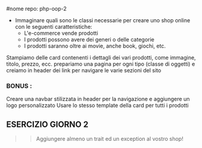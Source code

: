 
#nome repo: php-oop-2


 - Immaginare quali sono le classi necessarie per creare uno shop online con le seguenti caratteristiche:
   - L'e-commerce vende prodotti
   - I prodotti possono avere dei generi o delle categorie
   - I prodotti saranno oltre ai movie, anche book, giochi, etc.


Stampiamo delle card contenenti i dettagli dei vari prodotti, come immagine, titolo, prezzo,  ecc.
prepariamo una pagina per ogni tipo (classe di oggetti) e creiamo in header dei link per navigare le varie sezioni del sito



### BONUS :
Creare una navbar stilizzata in header per la navigazione e aggiungere un logo personalizzato
Usare lo stesso template della card per tutti i prodotti

## ESERCIZIO GIORNO 2

>> Aggiungere almeno un trait ed un exception al vostro shop!